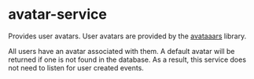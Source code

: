 # avatar-service

Provides user avatars. User avatars are provided by the
[avataaars](https://avataaars.com/) library.

All users have an avatar associated with them. A default avatar will be
returned if one is not found in the database. As a result, this service does
not need to listen for user created events.